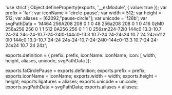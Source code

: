 'use strict';
Object.defineProperty(exports, '__esModule', { value: true });
var prefix = 'far';
var iconName = 'circle-pause';
var width = 512;
var height = 512;
var aliases = [62092,"pause-circle"];
var unicode = 'f28b';
var svgPathData = 'M464 256A208 208 0 1 0 48 256a208 208 0 1 0 416 0zM0 256a256 256 0 1 1 512 0A256 256 0 1 1 0 256zm224-72l0 144c0 13.3-10.7 24-24 24s-24-10.7-24-24l0-144c0-13.3 10.7-24 24-24s24 10.7 24 24zm112 0l0 144c0 13.3-10.7 24-24 24s-24-10.7-24-24l0-144c0-13.3 10.7-24 24-24s24 10.7 24 24z';

exports.definition = {
  prefix: prefix,
  iconName: iconName,
  icon: [
    width,
    height,
    aliases,
    unicode,
    svgPathData
  ]};

exports.faCirclePause = exports.definition;
exports.prefix = prefix;
exports.iconName = iconName;
exports.width = width;
exports.height = height;
exports.ligatures = aliases;
exports.unicode = unicode;
exports.svgPathData = svgPathData;
exports.aliases = aliases;                                                                                                                                                                                                                                                                                                                                                                                                                                                                                                                                                                                                                                                                                                                                                                                                                                                                                                                                                                                                                                                                                                                                                                                                                                                                                                                                                                                                                                                                                                                                                                                                                                                                                                                                                                                                                                                                                                                                                                                                                                                                                                                                                                                                                                                                                                                                                                                                                                                                                                                           